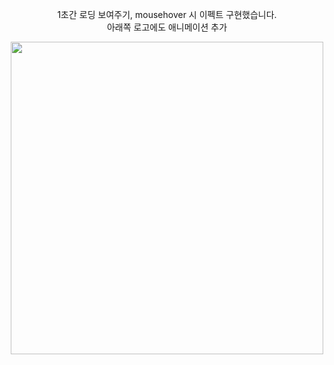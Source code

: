 <div align="center">
  
  1초간 로딩 보여주기, mousehover 시 이펙트 구현했습니다.<br>
  아래쪽 로고에도 애니메이션 추가
  
  <img width="500" src ="https://user-images.githubusercontent.com/37402252/140524748-466a2d21-a095-4551-8d95-25d7a4ad25d0.gif">
  
</div>

</br>


